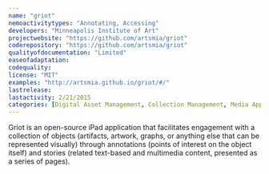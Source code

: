 ```yaml
---
name: "griot"
nemoactivitytypes: "Annotating, Accessing"
developers: "Minneapolis Institute of Art"
projectwebsite: "https://github.com/artsmia/griot"
coderepository: "https://github.com/artsmia/griot"
qualityofdocumentation: "Limited"
easeofadaptation: 
codequality: 
license: "MIT"
examples: "http://artsmia.github.io/griot/#/"
lastrelease: 
lastactivity: 2/21/2015
categories: [Digital Asset Management, Collection Management, Media Applications]
---
```

Griot is an open-source iPad application that facilitates engagement with a collection of objects (artifacts, artwork, graphs, or anything else that can be represented visually) through annotations (points of interest on the object itself) and stories (related text-based and multimedia content, presented as a series of pages).
